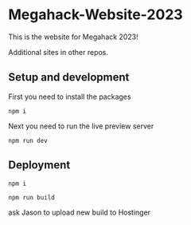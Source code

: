 # Megahack-Website-2023

This is the website for Megahack 2023!

Additional sites in other repos.

## Setup and development

First you need to install the packages

```
npm i
```

Next you need to run the live preview server

```
npm run dev
```

## Deployment

```
npm i
```

```
npm run build
```

ask Jason to upload new build to Hostinger 
